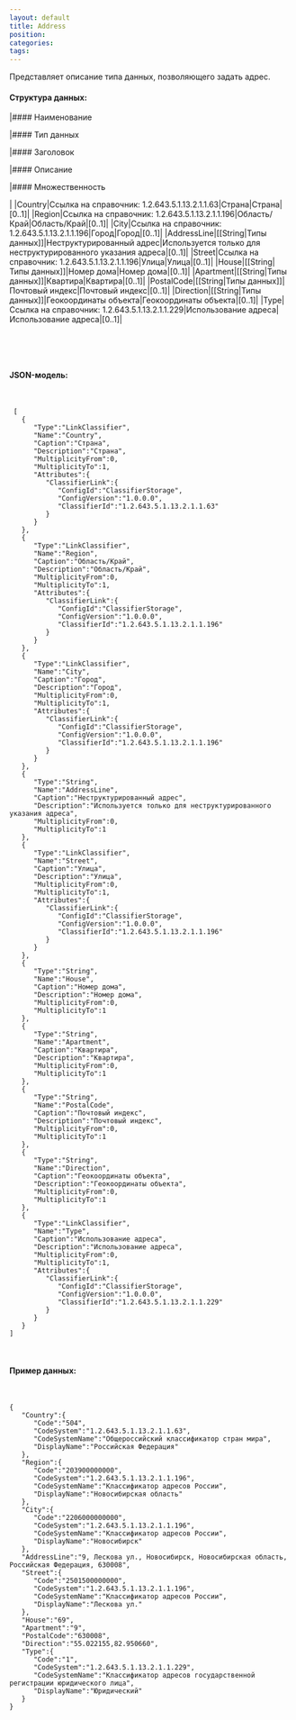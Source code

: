 ```yaml
---
layout: default
title: Address
position: 
categories: 
tags: 
---
```


Представляет описание типа данных, позволяющего задать адрес. 

#### Структура данных:

|#### Наименование

|#### Тип данных

|#### Заголовок

|#### Описание

|#### Множественность

|
|Country|Ссылка на справочник: 1.2.643.5.1.13.2.1.1.63|Страна|Страна|[0..1]|
|Region|Ссылка на справочник: 1.2.643.5.1.13.2.1.1.196|Область/Край|Область/Край|[0..1]|
|City|Ссылка на справочник: 1.2.643.5.1.13.2.1.1.196|Город|Город|[0..1]|
|AddressLine|[[String|Типы данных]]|Неструктурированный адрес|Используется только для неструктурированного указания адреса|[0..1]|
|Street|Ссылка на справочник: 1.2.643.5.1.13.2.1.1.196|Улица|Улица|[0..1]|
|House|[[String|Типы данных]]|Номер дома|Номер дома|[0..1]|
|Apartment|[[String|Типы данных]]|Квартира|Квартира|[0..1]|
|PostalCode|[[String|Типы данных]]|Почтовый индекс|Почтовый индекс|[0..1]|
|Direction|[[String|Типы данных]]|Геокоординаты объекта|Геокоординаты объекта|[0..1]|
|Type|Ссылка на справочник: 1.2.643.5.1.13.2.1.1.229|Использование адреса|Использование адреса|[0..1]|

 

 

#### JSON-модель:

 

```
 [
   {
      "Type":"LinkClassifier",
      "Name":"Country",
      "Caption":"Страна",
      "Description":"Страна",
      "MultiplicityFrom":0,
      "MultiplicityTo":1,
      "Attributes":{
         "ClassifierLink":{
            "ConfigId":"ClassifierStorage",
            "ConfigVersion":"1.0.0.0",
            "ClassifierId":"1.2.643.5.1.13.2.1.1.63"
         }
      }
   },
   {
      "Type":"LinkClassifier",
      "Name":"Region",
      "Caption":"Область/Край",
      "Description":"Область/Край",
      "MultiplicityFrom":0,
      "MultiplicityTo":1,
      "Attributes":{
         "ClassifierLink":{
            "ConfigId":"ClassifierStorage",
            "ConfigVersion":"1.0.0.0",
            "ClassifierId":"1.2.643.5.1.13.2.1.1.196"
         }
      }
   },
   {
      "Type":"LinkClassifier",
      "Name":"City",
      "Caption":"Город",
      "Description":"Город",
      "MultiplicityFrom":0,
      "MultiplicityTo":1,
      "Attributes":{
         "ClassifierLink":{
            "ConfigId":"ClassifierStorage",
            "ConfigVersion":"1.0.0.0",
            "ClassifierId":"1.2.643.5.1.13.2.1.1.196"
         }
      }
   },
   {
      "Type":"String",
      "Name":"AddressLine",
      "Caption":"Неструктурированный адрес",
      "Description":"Используется только для неструктурированного указания адреса",
      "MultiplicityFrom":0,
      "MultiplicityTo":1
   },
   {
      "Type":"LinkClassifier",
      "Name":"Street",
      "Caption":"Улица",
      "Description":"Улица",
      "MultiplicityFrom":0,
      "MultiplicityTo":1,
      "Attributes":{
         "ClassifierLink":{
            "ConfigId":"ClassifierStorage",
            "ConfigVersion":"1.0.0.0",
            "ClassifierId":"1.2.643.5.1.13.2.1.1.196"
         }
      }
   },
   {
      "Type":"String",
      "Name":"House",
      "Caption":"Номер дома",
      "Description":"Номер дома",
      "MultiplicityFrom":0,
      "MultiplicityTo":1
   },
   {
      "Type":"String",
      "Name":"Apartment",
      "Caption":"Квартира",
      "Description":"Квартира",
      "MultiplicityFrom":0,
      "MultiplicityTo":1
   },
   {
      "Type":"String",
      "Name":"PostalCode",
      "Caption":"Почтовый индекс",
      "Description":"Почтовый индекс",
      "MultiplicityFrom":0,
      "MultiplicityTo":1
   },
   {
      "Type":"String",
      "Name":"Direction",
      "Caption":"Геокоординаты объекта",
      "Description":"Геокоординаты объекта",
      "MultiplicityFrom":0,
      "MultiplicityTo":1
   },
   {
      "Type":"LinkClassifier",
      "Name":"Type",
      "Caption":"Использование адреса",
      "Description":"Использование адреса",
      "MultiplicityFrom":0,
      "MultiplicityTo":1,
      "Attributes":{
         "ClassifierLink":{
            "ConfigId":"ClassifierStorage",
            "ConfigVersion":"1.0.0.0",
            "ClassifierId":"1.2.643.5.1.13.2.1.1.229"
         }
      }
   }
] 
```

 

#### Пример данных:

 

```
{
   "Country":{
      "Code":"504",
      "CodeSystem":"1.2.643.5.1.13.2.1.1.63",
      "CodeSystemName":"Общероссийский классификатор стран мира",
      "DisplayName":"Российская Федерация"
   },
   "Region":{
      "Code":"203900000000",
      "CodeSystem":"1.2.643.5.1.13.2.1.1.196",
      "CodeSystemName":"Классификатор адресов России",
      "DisplayName":"Новосибирская область"
   },
   "City":{
      "Code":"2206000000000",
      "CodeSystem":"1.2.643.5.1.13.2.1.1.196",
      "CodeSystemName":"Классификатор адресов России",
      "DisplayName":"Новосибирск"
   },
   "AddressLine":"9, Лескова ул., Новосибирск, Новосибирская область, Российская Федерация, 630008",
   "Street":{
      "Code":"2501500000000",
      "CodeSystem":"1.2.643.5.1.13.2.1.1.196",
      "CodeSystemName":"Классификатор адресов России",
      "DisplayName":"Лескова ул."
   },
   "House":"69",
   "Apartment":"9",
   "PostalCode":"630008",
   "Direction":"55.022155,82.950660",
   "Type":{
      "Code":"1",
      "CodeSystem":"1.2.643.5.1.13.2.1.1.229",
      "CodeSystemName":"Классификатор адресов государственной регистрации юридического лица",
      "DisplayName":"Юридический"
   }
}
```

